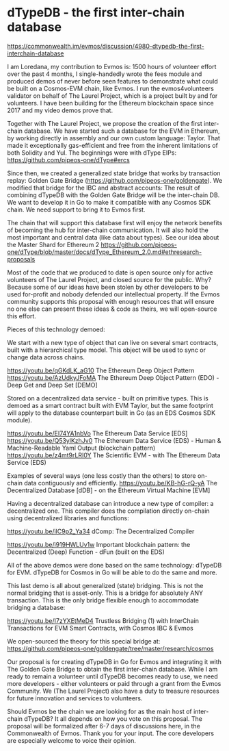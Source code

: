 # dTypeDB - the first inter-chain database

https://commonwealth.im/evmos/discussion/4980-dtypedb-the-first-interchain-database

I am Loredana, my contribution to Evmos is: 1500 hours of volunteer effort over the past 4 months, I single-handedly wrote the fees module and produced demos of never before seen features to demonstrate what could be built on a Cosmos-EVM chain, like Evmos. I run the evmos4volunteers validator on behalf of The Laurel Project, which is a project built by and for volunteers.
I have been building for the Ethereum blockchain space since 2017 and my video demos prove that.

Together with The Laurel Project, we propose the creation of the first inter-chain database. We have started such a database for the EVM in Ethereum, by working directly in assembly and our own custom language: Taylor. That made it exceptionally gas-efficient and free from the inherent limitations of both Solidity and Yul.
The beginnings were with dType EIPs:
https://github.com/pipeos-one/dType#ercs

Since then, we created a generalized state bridge that works by transaction replay: Golden Gate Bridge (https://github.com/pipeos-one/goldengate). We modified that bridge for the IBC and abstract accounts: 
The result of combining dTypeDB with the Golden Gate Bridge will be the inter-chain DB. We want to develop it in Go to make it compatible with any Cosmos SDK chain. We need support to bring it to Evmos first.

The chain that will support this database first will enjoy the network benefits of becoming the hub for inter-chain communication. It will also hold the most important and central data (like data about types). See our idea about the Master Shard for Ethereum 2
https://github.com/pipeos-one/dType/blob/master/docs/dType_Ethereum_2.0.md#ethresearch-proposals

Most of the code that we produced to date is open source only for active volunteers of The Laurel Project, and closed source for the public. Why? Because some of our ideas have been stolen by other developers to be used for-profit and nobody defended our intellectual property. If the Evmos community supports this proposal with enough resources that will ensure no one else can present these ideas & code as theirs, we will open-source this effort.

Pieces of this technology demoed:

We start with a new type of object that can live on several smart contracts, built with a hierarchical type model. This object will be used to sync or change data across chains. 

https://youtu.be/qGKdLK_aG10 The Ethereum Deep Object Pattern
https://youtu.be/AzUdkyJFoMA The Ethereum Deep Object Pattern (EDO) - Deep Get and Deep Set [DEMO]

Stored on a decentralized data service - built on primitive types. This is demoed as a smart contract built with EVM Taylor, but the same footprint will apply to the database counterpart built in Go (as an EDS Cosmos SDK module).

https://youtu.be/EI74YA1nbVo The Ethereum Data Service [EDS]
https://youtu.be/Q53ylKzhJv0 The Ethereum Data Service (EDS) - Human & Machine-Readable Yaml Output (blockchain pattern)
https://youtu.be/z4mt9rLRI0Y The Scientific EVM - with The Ethereum Data Service (EDS)

Examples of several ways (one less costly than the others) to store on-chain data contiguously and efficiently.
https://youtu.be/KB-hG-rQ-yA The Decentralized Database [dDB] - on the Ethereum Virtual Machine [EVM]

Having a decentralized database can introduce a new type of compiler: a decentralized one. This compiler does the compilation directly on-chain using decentralized libraries and functions:

https://youtu.be/ilC9p2_Ya34 dComp: The Decentralized Compiler


https://youtu.be/i919HWLUv1w Important blockchain pattern: the Decentralized (Deep) Function - dFun (built on the EDS)

All of the above demos were done based on the same technology: dTypeDB for EVM. dTypeDB for Cosmos in Go will be able to do the same and more.

This last demo is all about generalized (state) bridging. This is not the normal bridging that is asset-only. This is a bridge for absolutely ANY transaction. This is the only bridge flexible enough to accommodate bridging a database:

https://youtu.be/I7zYXEtMeD4 Trustless Bridging (1) with InterChain Transactions for EVM Smart Contracts, with Cosmos IBC & Evmos

We open-sourced the theory for this special bridge at: https://github.com/pipeos-one/goldengate/tree/master/research/cosmos

Our proposal is for creating dTypeDB in Go for Evmos and integrating it with The Golden Gate Bridge to obtain the first inter-chain database.
While I am ready to remain a volunteer until dTypeDB becomes ready to use, we need more developers - either volunteers or paid through a grant from the Evmos Community. We (The Laurel Project) also have a duty to treasure resources for future innovation and services to volunteers.

Should Evmos be the chain we are looking for as the main host of inter-chain dTypeDB? It all depends on how you vote on this proposal. The proposal will be formalized after 6-7 days of discussions here, in the Commonwealth of Evmos. Thank you for your input. The core developers are especially welcome to voice their opinion.
